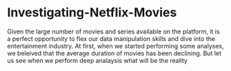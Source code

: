 # Investigating-Netflix-Movies
Given the large number of movies and series available on the platform, it is a perfect opportunity to flex our data manipulation skills and dive into the entertainment industry. At first, when we started performing some analyses, we beleived that the average duration of movies has been declining. But let us see when we perform deep analaysis what will be the reality
